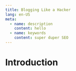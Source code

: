 ```yaml
---
title: Blogging Like a Hacker
lang: en-US
meta:
  - name: description
    content: hello
  - name: keywords
    content: super duper SEO
---
```



# Introduction